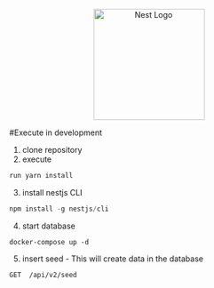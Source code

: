 <p align="center">
  <a href="http://nestjs.com/" target="blank"><img src="https://nestjs.com/img/logo-small.svg" width="200" alt="Nest Logo" /></a>
</p>

#Execute in development

1. clone repository
2. execute
```js
run yarn install
```
3. install nestjs CLI
```js
npm install -g nestjs/cli
```

4. start database

``` 
docker-compose up -d
```
5. insert seed - This will create data in the database 
```
GET  /api/v2/seed
```
